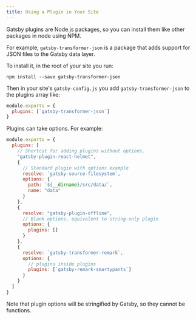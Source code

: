 ```yaml
---
title: Using a Plugin in Your Site
---
```


Gatsby plugins are Node.js packages, so you can install them like other packages in node using NPM.

For example, `gatsby-transformer-json` is a package that adds support for JSON files to the Gatsby data layer.

To install it, in the root of your site you run:

```shell
npm install --save gatsby-transformer-json
```

Then in your site's `gatsby-config.js` you add `gatsby-transformer-json` to the plugins array like:

```javascript:title=gatsby-config.js
module.exports = {
  plugins: [`gatsby-transformer-json`]
}
```

Plugins can take options. For example:

```javascript:title=gatsby-config.js
module.exports = {
  plugins: [
    // Shortcut for adding plugins without options.
    "gatsby-plugin-react-helmet",
    {
      // Standard plugin with options example
      resolve: `gatsby-source-filesystem`,
      options: {
        path: `${__dirname}/src/data/`,
        name: "data"
      }
    },
    {
      resolve: "gatsby-plugin-offline",
      // Blank options, equivalent to string-only plugin
      options: {
        plugins: []
      }
    },
    {
      resolve: `gatsby-transformer-remark`,
      options: {
        // plugins inside plugins
        plugins: [`gatsby-remark-smartypants`]
      }
    }
  ]
}
```

Note that plugin options will be stringified by Gatsby, so they cannot be functions.
